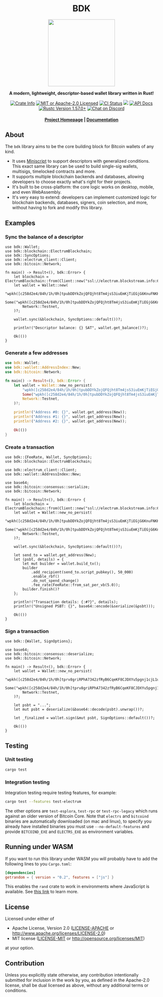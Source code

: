 <div align="center">
  <h1>BDK</h1>

  <img src="./static/bdk.png" width="220" />

  <p>
    <strong>A modern, lightweight, descriptor-based wallet library written in Rust!</strong>
  </p>

  <p>
    <a href="https://crates.io/crates/bdk"><img alt="Crate Info" src="https://img.shields.io/crates/v/bdk.svg"/></a>
    <a href="https://github.com/bitcoindevkit/bdk/blob/master/LICENSE"><img alt="MIT or Apache-2.0 Licensed" src="https://img.shields.io/badge/license-MIT%2FApache--2.0-blue.svg"/></a>
    <a href="https://github.com/bitcoindevkit/bdk/actions?query=workflow%3ACI"><img alt="CI Status" src="https://github.com/bitcoindevkit/bdk/workflows/CI/badge.svg"></a>
    <a href="https://coveralls.io/github/bitcoindevkit/bdk?branch=master"><img src="https://coveralls.io/repos/github/bitcoindevkit/bdk/badge.svg?branch=master"/></a>
    <a href="https://docs.rs/bdk"><img alt="API Docs" src="https://img.shields.io/badge/docs.rs-bdk-green"/></a>
    <a href="https://blog.rust-lang.org/2021/12/02/Rust-1.57.0.html"><img alt="Rustc Version 1.57.0+" src="https://img.shields.io/badge/rustc-1.57.0%2B-lightgrey.svg"/></a>
    <a href="https://discord.gg/d7NkDKm"><img alt="Chat on Discord" src="https://img.shields.io/discord/753336465005608961?logo=discord"></a>
  </p>

  <h4>
    <a href="https://bitcoindevkit.org">Project Homepage</a>
    <span> | </span>
    <a href="https://docs.rs/bdk">Documentation</a>
  </h4>
</div>

## About

The `bdk` library aims to be the core building block for Bitcoin wallets of any kind.

* It uses [Miniscript](https://github.com/rust-bitcoin/rust-miniscript) to support descriptors with generalized conditions. This exact same library can be used to build
  single-sig wallets, multisigs, timelocked contracts and more.
* It supports multiple blockchain backends and databases, allowing developers to choose exactly what's right for their projects.
* It's built to be cross-platform: the core logic works on desktop, mobile, and even WebAssembly.
* It's very easy to extend: developers can implement customized logic for blockchain backends, databases, signers, coin selection, and more, without having to fork and modify this library.

## Examples

### Sync the balance of a descriptor

```rust,no_run
use bdk::Wallet;
use bdk::blockchain::ElectrumBlockchain;
use bdk::SyncOptions;
use bdk::electrum_client::Client;
use bdk::bitcoin::Network;

fn main() -> Result<(), bdk::Error> {
    let blockchain = ElectrumBlockchain::from(Client::new("ssl://electrum.blockstream.info:60002")?);
    let wallet = Wallet::new(
        "wpkh([c258d2e4/84h/1h/0h]tpubDDYkZojQFQjht8Tm4jsS3iuEmKjTiEGjG6KnuFNKKJb5A6ZUCUZKdvLdSDWofKi4ToRCwb9poe1XdqfUnP4jaJjCB2Zwv11ZLgSbnZSNecE/0/*)",
        Some("wpkh([c258d2e4/84h/1h/0h]tpubDDYkZojQFQjht8Tm4jsS3iuEmKjTiEGjG6KnuFNKKJb5A6ZUCUZKdvLdSDWofKi4ToRCwb9poe1XdqfUnP4jaJjCB2Zwv11ZLgSbnZSNecE/1/*)"),
        Network::Testnet,
    )?;

    wallet.sync(&blockchain, SyncOptions::default())?;

    println!("Descriptor balance: {} SAT", wallet.get_balance()?);

    Ok(())
}
```

### Generate a few addresses

```rust
use bdk::Wallet;
use bdk::wallet::AddressIndex::New;
use bdk::bitcoin::Network;

fn main() -> Result<(), bdk::Error> {
    let wallet = Wallet::new_no_persist(
        "wpkh([c258d2e4/84h/1h/0h]tpubDDYkZojQFQjht8Tm4jsS3iuEmKjTiEGjG6KnuFNKKJb5A6ZUCUZKdvLdSDWofKi4ToRCwb9poe1XdqfUnP4jaJjCB2Zwv11ZLgSbnZSNecE/0/*)",
        Some("wpkh([c258d2e4/84h/1h/0h]tpubDDYkZojQFQjht8Tm4jsS3iuEmKjTiEGjG6KnuFNKKJb5A6ZUCUZKdvLdSDWofKi4ToRCwb9poe1XdqfUnP4jaJjCB2Zwv11ZLgSbnZSNecE/1/*)"),
        Network::Testnet,
    )?;

    println!("Address #0: {}", wallet.get_address(New));
    println!("Address #1: {}", wallet.get_address(New));
    println!("Address #2: {}", wallet.get_address(New));

    Ok(())
}
```

### Create a transaction

```rust,no_run
use bdk::{FeeRate, Wallet, SyncOptions};
use bdk::blockchain::ElectrumBlockchain;

use bdk::electrum_client::Client;
use bdk::wallet::AddressIndex::New;

use base64;
use bdk::bitcoin::consensus::serialize;
use bdk::bitcoin::Network;

fn main() -> Result<(), bdk::Error> {
    let blockchain = ElectrumBlockchain::from(Client::new("ssl://electrum.blockstream.info:60002")?);
    let wallet = Wallet::new_no_persist(
        "wpkh([c258d2e4/84h/1h/0h]tpubDDYkZojQFQjht8Tm4jsS3iuEmKjTiEGjG6KnuFNKKJb5A6ZUCUZKdvLdSDWofKi4ToRCwb9poe1XdqfUnP4jaJjCB2Zwv11ZLgSbnZSNecE/0/*)",
        Some("wpkh([c258d2e4/84h/1h/0h]tpubDDYkZojQFQjht8Tm4jsS3iuEmKjTiEGjG6KnuFNKKJb5A6ZUCUZKdvLdSDWofKi4ToRCwb9poe1XdqfUnP4jaJjCB2Zwv11ZLgSbnZSNecE/1/*)"),
        Network::Testnet,
    )?;

    wallet.sync(&blockchain, SyncOptions::default())?;

    let send_to = wallet.get_address(New);
    let (psbt, details) = {
        let mut builder = wallet.build_tx();
        builder
            .add_recipient(send_to.script_pubkey(), 50_000)
            .enable_rbf()
            .do_not_spend_change()
            .fee_rate(FeeRate::from_sat_per_vb(5.0));
        builder.finish()?
    };

    println!("Transaction details: {:#?}", details);
    println!("Unsigned PSBT: {}", base64::encode(&serialize(&psbt)));

    Ok(())
}
```

### Sign a transaction

```rust,no_run
use bdk::{Wallet, SignOptions};

use base64;
use bdk::bitcoin::consensus::deserialize;
use bdk::bitcoin::Network;

fn main() -> Result<(), bdk::Error> {
    let wallet = Wallet::new_no_persist(
        "wpkh([c258d2e4/84h/1h/0h]tprv8griRPhA7342zfRyB6CqeKF8CJDXYu5pgnj1cjL1u2ngKcJha5jjTRimG82ABzJQ4MQe71CV54xfn25BbhCNfEGGJZnxvCDQCd6JkbvxW6h/0/*)",
        Some("wpkh([c258d2e4/84h/1h/0h]tprv8griRPhA7342zfRyB6CqeKF8CJDXYu5pgnj1cjL1u2ngKcJha5jjTRimG82ABzJQ4MQe71CV54xfn25BbhCNfEGGJZnxvCDQCd6JkbvxW6h/1/*)"),
        Network::Testnet,
    )?;

    let psbt = "...";
    let mut psbt = deserialize(&base64::decode(psbt).unwrap())?;

    let _finalized = wallet.sign(&mut psbt, SignOptions::default())?;

    Ok(())
}
```

## Testing

### Unit testing

```bash
cargo test
```

### Integration testing

Integration testing require testing features, for example:

```bash
cargo test --features test-electrum
```

The other options are `test-esplora`, `test-rpc` or `test-rpc-legacy` which runs against an older version of Bitcoin Core.
Note that `electrs` and `bitcoind` binaries are automatically downloaded (on mac and linux), to specify you already have installed binaries you must use `--no-default-features` and provide `BITCOIND_EXE` and `ELECTRS_EXE` as environment variables.

## Running under WASM

If you want to run this library under WASM you will probably have to add the following lines to you `Cargo.toml`:

```toml
[dependencies]
getrandom = { version = "0.2", features = ["js"] }
```

This enables the `rand` crate to work in environments where JavaScript is available. See [this link](https://docs.rs/getrandom/0.2.8/getrandom/#webassembly-support) to learn more.

## License

Licensed under either of

 * Apache License, Version 2.0
   ([LICENSE-APACHE](LICENSE-APACHE) or http://www.apache.org/licenses/LICENSE-2.0)
 * MIT license
   ([LICENSE-MIT](LICENSE-MIT) or http://opensource.org/licenses/MIT)

at your option.

## Contribution

Unless you explicitly state otherwise, any contribution intentionally submitted
for inclusion in the work by you, as defined in the Apache-2.0 license, shall be
dual licensed as above, without any additional terms or conditions.
